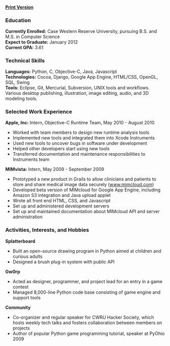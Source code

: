#### [Print Version](http://dl.dropbox.com/u/360865/Stephen%20Johnson%20Resume.pdf)
<!-- #### [Hacker Version](/hacker_resume) -->

### Education

**Currently Enrolled:** Case Western Reserve University, pursuing B.S. and M.S. in Computer Science  
**Expect to Graduate:** January 2012  
**Current GPA:** 3.61

### Technical Skills

**Languages:** Python, C, Objective-C, Java, Javascript  
**Technologies:** Cocoa, Django, Google App Engine, HTML/CSS, OpenGL, SQL, Swing  
**Tools:** Eclipse, Git, Mercurial, Subversion, UNIX tools and workflows. Various desktop publishing, illustration, image editing, audio, and 3D modeling tools.  

### Selected Work Experience

**Apple, Inc:** Intern, Objective-C Runtime Team, May 2010 - August 2010  

* Worked with team members to design new runtime analysis tools                  
* Implemented new tools and integrated them into Xcode Instruments               
* Used new tools to uncover bugs in software under development                   
* Helped other developers start using new tools                                  
* Transferred documentation and maintenance responsibilities to Instruments team 

**MIMvista:** Intern, May 2009 - September 2009  

* Prototyped a new product in Grails to allow clinicians and patients to store and share medical image data securely (www.mimcloud.com)
* Developed beta version of MIMcloud for Google App Engine, including Amazon S3 integration and Java upload applet
* Wrote all front end HTML, CSS, and Javascript
* Set up and administered development servers
* Set up and maintained documentation about MIMcloud API and server administration

### Activities, Interests, and Hobbies

**Splatterboard**

* Built an open-source drawing program in Python aimed at children and curious adults
* Designed a brush plug-in system with public API

**Gw0rp**

* Acted as designer, programmer, and project lead for an entry in a game contest
* Managed 8,000-line Python code base consisting of game engine and support tools

**Community**

* Co-organizer and regular speaker for CWRU Hacker Society, which hosts weekly tech talks and fosters collaboration between members on projects
* Author of popular Python game programming tutorial, speaker at PyOhio 2009
